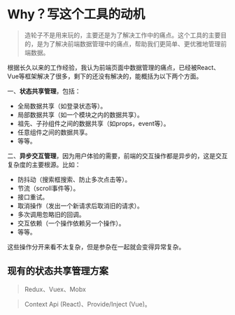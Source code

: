 # Why？写这个工具的动机

> 造轮子不是用来玩的，主要还是为了解决工作中的痛点。这个工具的主要目的，是为了解决前端数据管理中的痛点，帮助我们更简单、更优雅地管理前端数据。

根据长久以来的工作经验，我认为前端页面中数据管理的痛点，已经被React、Vue等框架解决了很多，剩下的还没有解决的，能概括为以下两个方面。

一、**状态共享管理**，包括：

- 全局数据共享（如登录状态等）。
- 局部数据共享（如一个模块之内的数据共享）。
- 祖先、子孙组件之间的数据共享（如props，event等）。
- 任意组件之间的数据共享。
- 等等。

二、**异步交互管理**，因为用户体验的需要，前端的交互操作都是异步的，这是交互复杂度的主要根源。比如：

- 防抖动（搜索框搜索、防止多次点击等）。
- 节流（scroll事件等）。
- 接口重试。
- 取消操作（发出一个新请求后取消旧的请求）。
- 多次调用忽略旧的回调。
- 交互依赖（一个操作依赖另一个操作）。
- 等等。

这些操作分开来看不太复杂，但是参杂在一起就会变得异常复杂。

## 现有的状态共享管理方案

> Redux、Vuex、Mobx

> Context Api (React)、Provide/Inject (Vue)。

